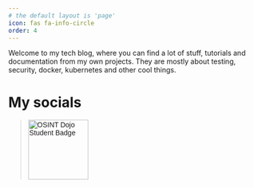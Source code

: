 ```yaml
---
# the default layout is 'page'
icon: fas fa-info-circle
order: 4
---
```


Welcome to my tech blog, where you can find a lot of stuff, tutorials and documentation from my own projects.
They are mostly about testing, security, docker, kubernetes and other cool things.

# My socials

<script type="text/javascript" src="https://cdnjs.buymeacoffee.com/1.0.0/button.prod.min.js" data-name="bmc-button" data-slug="blackpander" data-color="#FFDD00" data-emoji=""  data-font="Cookie" data-text="Buy me a coffee" data-outline-color="#000000" data-font-color="#000000" data-coffee-color="#ffffff" ></script>
<p>
<blockquote class="badgr-badge" style="font-family: Helvetica, Roboto, &quot;Segoe UI&quot;, Calibri, sans-serif;"><a href="https://api.badgr.io/public/assertions/0BmwIt_CSpqk-8gdUID3yQ"><img width="120px" height="120px" src="https://api.badgr.io/public/assertions/0BmwIt_CSpqk-8gdUID3yQ/image" alt="OSINT Dojo Student Badge"></a><script async="async" src="https://badgr.com/assets/widgets.bundle.js"></script></blockquote>
